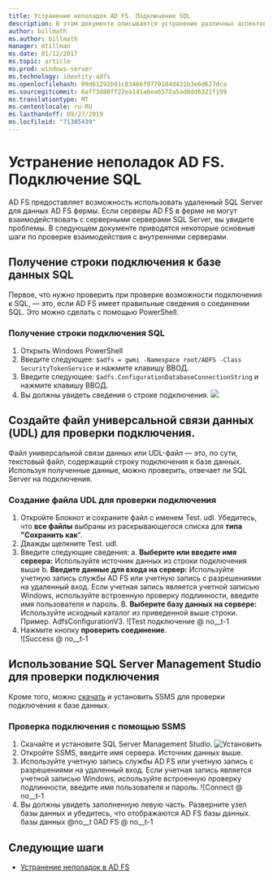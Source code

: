 ```yaml
---
title: Устранение неполадок AD FS. Подключение SQL
description: В этом документе описывается устранение различных аспектов AD FS
author: billmath
ms.author: billmath
manager: mtillman
ms.date: 01/12/2017
ms.topic: article
ms.prod: windows-server
ms.technology: identity-adfs
ms.openlocfilehash: 09d61292b91c83466f9770184d431b3e6d627dca
ms.sourcegitcommit: 6aff3d88ff22ea141a6ea6572a5ad8dd6321f199
ms.translationtype: MT
ms.contentlocale: ru-RU
ms.lasthandoff: 09/27/2019
ms.locfileid: "71385439"
---
```

# <a name="ad-fs-troubleshooting---sql-connectivity"></a>Устранение неполадок AD FS. Подключение SQL
AD FS предоставляет возможность использовать удаленный SQL Server для данных AD FS фермы.  Если серверы AD FS в ферме не могут взаимодействовать с серверными серверами SQL Server, вы увидите проблемы.  В следующем документе приводятся некоторые основные шаги по проверке взаимодействия с внутренними серверами.

## <a name="acquire-the-sql-database-connection-string"></a>Получение строки подключения к базе данных SQL
Первое, что нужно проверить при проверке возможности подключения к SQL, — это, если AD FS имеет правильные сведения о соединении SQL.  Это можно сделать с помощью PowerShell.

### <a name="to-acquire-the-sql-connection-string"></a>Получение строки подключения SQL
1.  Открыть Windows PowerShell
2. Введите следующее: `$adfs = gwmi -Namespace root/ADFS -Class SecurityTokenService` и нажмите клавишу ВВОД.
3. Введите следующее: `$adfs.ConfigurationDatabaseConnectionString` и нажмите клавишу ВВОД.
4. Вы должны увидеть сведения о строке подключения.
![](media/ad-fs-tshoot-sql/sql2.png)

## <a name="create-a-universal-data-link-udl-file-to-test-connectivity"></a>Создайте файл универсальной связи данных (UDL) для проверки подключения.
Файл универсальной связи данных или UDL-файл — это, по сути, текстовый файл, содержащий строку подключения к базе данных.  Используя полученные данные, можно проверить, отвечает ли SQL Server на подключения.

### <a name="to-create-a-udl-file-to-test-connectivity"></a>Создание файла UDL для проверки подключения

1. Откройте Блокнот и сохраните файл с именем Test. udl.  Убедитесь, что **все файлы** выбраны из раскрывающегося списка для **типа "Сохранить как**".
2. Дважды щелкните Test. udl.
3. Введите следующие сведения: a. **Выберите или введите имя сервера:**  Используйте источник данных из строки подключения выше b. **Введите данные для входа на сервер:**  Используйте учетную запись службы AD FS или учетную запись с разрешениями на удаленный вход.  Если учетная запись является учетной записью Windows, используйте встроенную проверку подлинности, введите имя пользователя и пароль.
    В. **Выберите базу данных на сервере:** Используйте исходный каталог из приведенной выше строки.  Пример.  AdfsConfigurationV3.
   ![Test подключение @ no__t-1
1. Нажмите кнопку **проверить соединение**.</br>
![Success @ no__t-1

## <a name="use-sql-server-management-studio-to-test-connectivity"></a>Использование SQL Server Management Studio для проверки подключения
Кроме того, можно [скачать](https://go.microsoft.com/fwlink/?linkid=864329) и установить SSMS для проверки подключения к базе данных.

### <a name="to-test-connectivity-with-ssms"></a>Проверка подключения с помощью SSMS
1. Скачайте и установите SQL Server Management Studio.
![Установить](media/ad-fs-tshoot-sql/sql5.png)
1. Откройте SSMS, введите имя сервера.  Источник данных выше.
2. Используйте учетную запись службы AD FS или учетную запись с разрешениями на удаленный вход.  Если учетная запись является учетной записью Windows, используйте встроенную проверку подлинности, введите имя пользователя и пароль.
![Connect @ no__t-1
1. Вы должны увидеть заполненную левую часть.  Разверните узел базы данных и убедитесь, что отображаются AD FS базы данных.
базы данных @no__t 0AD FS @ no__t-1

## <a name="next-steps"></a>Следующие шаги

- [Устранение неполадок в AD FS](ad-fs-tshoot-overview.md)